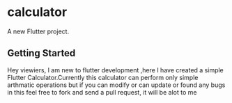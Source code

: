 # calculator

A new Flutter project.

## Getting Started

Hey viewiers, I am new to flutter development ,here I have created a simple Flutter Calculator.Currently this calculator can perform only simple arthmatic operations but if you can modify or can update or found any bugs in this  feel free to fork and send a pull request, it will be alot to me

